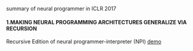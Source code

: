 summary of neural programmer in ICLR 2017
#### 1.MAKING NEURAL PROGRAMMING ARCHITECTURES GENERALIZE VIA RECURSION
Recursive Edition of neural programmer-interpreter (NPI) [demo](http://www-personal.umich.edu/~reedscot/iclr_project.html)
